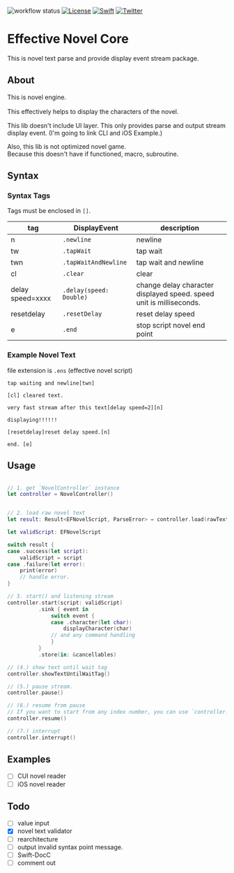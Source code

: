 ![workflow status](https://github.com/mui-z/effective-novel-core/actions/workflows/actions.yaml/badge.svg)
[![License](https://img.shields.io/github/license/mui-z/GithubRepoSearcher?labelColor=333333)](https://github.com/mui-z/effective-novel-core/blob/main/LICENSE)
[![Swift](https://img.shields.io/badge/Swift-FA7343)](https://github.com/apple/swift)
[![Twitter](https://img.shields.io/twitter/url/https/twitter.com/mui_z_.svg?style=social&label=Follow%20%40mui-z)](https://twitter.com/mui_z_)


# Effective Novel Core

This is novel text parse and provide display event stream package.

## About
This is novel engine.

This effectively helps to display the characters of the novel.　　

This lib doesn't include UI layer.
This only provides parse and output stream display event. (I'm going to link CLI and iOS Example.)

Also, this lib is not optimized novel game.  
Because this doesn't have if functioned, macro, subroutine.

## Syntax

### Syntax Tags
Tags must be enclosed in `[]`.

| tag              | DisplayEvent            | description                                                         |
|------------------|-------------------------|---------------------------------------------------------------------|
| n                | `.newline`              | newline                                                             |
| tw               | `.tapWait`              | tap wait                                                            |
| twn              | `.tapWaitAndNewline`     | tap wait and newline                                                |
| cl               | `.clear`                | clear                                                               |
| delay speed=xxxx | `.delay(speed: Double)` | change delay character displayed speed. speed unit is milliseconds. |
| resetdelay       | `.resetDelay`           | reset delay speed                                                   |
| e                | `.end`                  | stop script novel end point                                         |


### Example Novel Text

file extension is `.ens` (effective novel script)

```sample.ens
tap waiting and newline[twn]

[cl] cleared text.

very fast stream after this text[delay speed=2][n]

displaying!!!!!!

[resetdelay]reset delay speed.[n]

end. [e]
```

## Usage

```swift

// 1. get `NovelController` instance
let controller = NovelController()


// 2. load raw novel text
let result: Result<EFNovelScript, ParseError> = controller.load(rawText: rawText)

let validScript: EFNovelScript

switch result {
case .success(let script):
    validScript = script
case .failure(let error):
    print(error)
    // handle error.
}

// 3. start() and listening stream
controller.start(script: validScript)
          .sink { event in
              switch event {
              case .character(let char):
                  displayCharacter(char)
              // and any command handling
              }
          }
          .store(in: &cancellables)

// (4.) show text until wait tag
controller.showTextUntilWaitTag()

// (5.) pause stream.
controller.pause()

// (6.) resume from pause
// If you want to start from any index number, you can use `controller.resume(at: 100)`
controller.resume() 

// (7.) interrupt
controller.interrupt()


```



## Examples
- [ ] CUI novel reader
- [ ] iOS novel reader

## Todo
- [ ] value input
- [x] novel text validator
- [ ] rearchitecture
- [ ] output invalid syntax point message.
- [ ] Swift-DocC
- [ ] comment out
